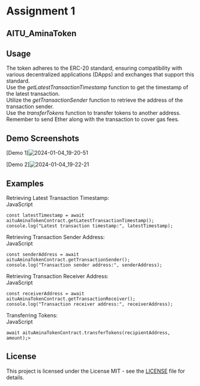 #  Assignment 1 

## AITU_AminaToken


## Usage
The token adheres to the ERC-20 standard, ensuring compatibility with various decentralized applications (DApps) and exchanges that support this standard.\
Use the *getLatestTransactionTimestamp* function to get the timestamp of the latest transaction.\
Utilize the *getTransactionSender* function to retrieve the address of the transaction sender.\
Use the *transferTokens* function to transfer tokens to another address. Remember to send Ether along with the transaction to cover gas fees.

## Demo Screenshots
[Demo 1]![2024-01-04_19-20-51](https://github.com/121651/OpenZeppelin/assets/147087740/53be3e18-9c3c-4c51-a4c2-9b7754c271f8)


[Demo 2]![2024-01-04_19-22-21](https://github.com/121651/OpenZeppelin/assets/147087740/2072757b-e101-4bd0-9e62-809331e9ff87)


## Examples
Retrieving Latest Transaction Timestamp:\
JavaScript 
```
const latestTimestamp = await aituAminaTokenContract.getLatestTransactionTimestamp();
console.log("Latest transaction timestamp:", latestTimestamp);
```
Retrieving Transaction Sender Address:\
JavaScript
```
const senderAddress = await aituAminaTokenContract.getTransactionSender();
console.log("Transaction sender address:", senderAddress);
```
Retrieving Transaction Receiver Address:\
JavaScript
```
const receiverAddress = await aituAminaTokenContract.getTransactionReceiver();
console.log("Transaction receiver address:", receiverAddress);
```
Transferring Tokens:\
JavaScript
```
await aituAminaTokenContract.transferTokens(recipientAddress, amount);>
```
## License
This project is licensed under the License MIT - see the [LICENSE](https://github.com/Amina899/as1OpenZeppelin/blob/main/LICENSE) file for details.
